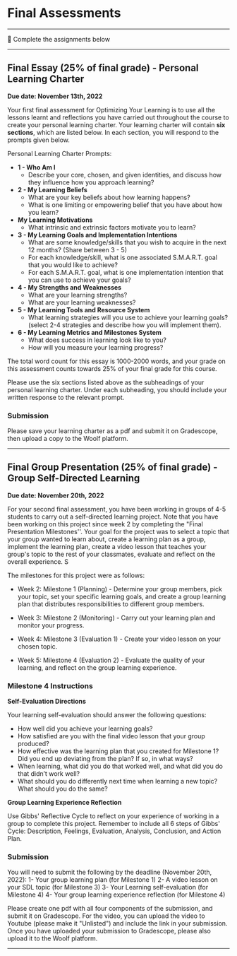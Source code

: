 # Final Assessments

---

<aside>


📝 Complete the assignments below

</aside>

---

## **Final Essay (25% of final grade) - Personal Learning Charter**

**Due date: November 13th, 2022**

Your first final assessment for Optimizing Your Learning is to use all the lessons learnt and reflections you have carried out throughout the course to create your personal learning charter. Your learning charter will contain **six sections**, which are listed below. In each section, you will respond to the prompts given below.

Personal Learning Charter Prompts:
- **1 - Who Am I**
  - Describe your core, chosen, and given identities, and discuss how they influence how you approach learning?
- **2 - My Learning Beliefs**
  - What are your key beliefs about how learning happens?
  - What is one limiting or empowering belief that you have about how you learn?
- **My Learning Motivations** 
  - What intrinsic and extrinsic factors motivate you to learn? 
- **3 - My Learning Goals and Implementation Intentions** 
  - What are some knowledge/skills that you wish to acquire in the next 12 months? (Share between 3 - 5)
  - For each knowledge/skill, what is one associated S.M.A.R.T. goal that you would like to achieve?
  - For each S.M.A.R.T. goal, what is one implementation intention that you can use to achieve your goals?  
- **4 - My Strengths and Weaknesses**
  - What are your learning strengths? 
  - What are your learning weaknesses?
- **5 - My Learning Tools and Resource System** 
  - What learning strategies will you use to achieve your learning goals? (select 2-4 strategies and describe how you will implement them).
- **6 - My Learning Metrics and Milestones System** 
  - What does success in learning look like to you?
  - How will you measure your learning progress?


The total word count for this essay is 1000-2000 words, and your grade on this assessment counts towards 25% of your final grade for this course.

Please use the six sections listed above as the subheadings of your personal learning charter. Under each subheading, you should include your written response to the relevant prompt.

### Submission

Please save your learning charter as a pdf and submit it on Gradescope, then upload a copy to the Woolf platform.

---


## **Final Group Presentation (25% of final grade) - Group Self-Directed Learning**

**Due date: November 20th, 2022**

For your second final assessment, you have been working in groups of 4-5 students to carry out a self-directed learning project. Note that you have been working on this project since week 2 by completing the "Final Presentation Milestones''. Your goal for the project was to select a topic that your group wanted to learn about, create a learning plan as a group, implement the learning plan, create a video lesson that teaches your group's topic to the rest of your classmates, evaluate and reflect on the overall experience.  S

The milestones for this project were as follows:

- Week 2: Milestone 1 (Planning) -  Determine your group members, pick your topic, set your specific learning goals, and create a group learning plan that distributes responsibilities to different group members.

- Week 3: Milestone 2 (Monitoring) - Carry out your learning plan and monitor your progress.

- Week 4: Milestone 3 (Evaluation 1) - Create your video lesson on your chosen topic.

- Week 5: Milestone 4 (Evaluation 2) - Evaluate the quality of your learning, and reflect on the group learning experience.

### Milestone 4 Instructions

**Self-Evaluation Directions**

Your learning self-evaluation should answer the following questions:

- How well did you achieve your learning goals? 
- How satisfied are you with the final video lesson that your group produced?
- How effective was the learning plan that you created for Milestone 1? Did you end up deviating from the plan? If so, in what ways?
- When learning, what did you do that worked well, and what did you do that didn’t work well?
- What should you do differently next time when learning a new topic? What should you do the same?

**Group Learning Experience Reflection**

Use Gibbs' Reflective Cycle to reflect on your experience of working in a group to complete this project. Remember to include all 6 steps of Gibbs' Cycle: Description, Feelings, Evaluation, Analysis, Conclusion, and Action Plan.

### Submission

You will need to submit the following by the deadline (November 20th, 2022):
1- Your group learning plan (for Milestone 1)
2- A video lesson on your SDL topic (for Milestone 3)
3- Your Learning self-evaluation (for Milestone 4)
4- Your group learning experience reflection (for Milestone 4)

Please create one pdf with all four components of the submission, and submit it on Gradescope. For the video, you can upload the video to Youtube (please make it "Unlisted") and include the link in your submission. Once you have uploaded your submission to Gradescope, please also upload it to the Woolf platform.

---
